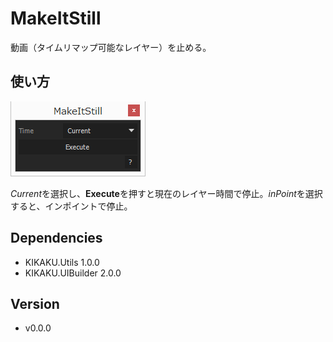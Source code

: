 # MakeItStill

動画（タイムリマップ可能なレイヤー）を止める。

## 使い方

![UI](ui.png)

*Current*を選択し、**Execute**を押すと現在のレイヤー時間で停止。*inPoint*を選択すると、インポイントで停止。

## Dependencies

- KIKAKU.Utils 1.0.0
- KIKAKU.UIBuilder 2.0.0

## Version

- v0.0.0